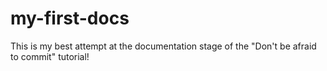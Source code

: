 # my-first-docs
This is my best attempt at the documentation stage of the "Don't be afraid to commit" tutorial!

